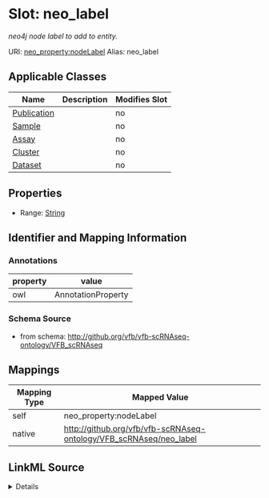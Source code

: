 

# Slot: neo_label 


_neo4j node label to add to entity._





URI: [neo_property:nodeLabel](http://n2o.neo/property/nodeLabel)
Alias: neo_label

<!-- no inheritance hierarchy -->





## Applicable Classes

| Name | Description | Modifies Slot |
| --- | --- | --- |
| [Publication](Publication.md) |  |  no  |
| [Sample](Sample.md) |  |  no  |
| [Assay](Assay.md) |  |  no  |
| [Cluster](Cluster.md) |  |  no  |
| [Dataset](Dataset.md) |  |  no  |







## Properties

* Range: [String](String.md)





## Identifier and Mapping Information





### Annotations

| property | value |
| --- | --- |
| owl | AnnotationProperty |




### Schema Source


* from schema: http://github.org/vfb/vfb-scRNAseq-ontology/VFB_scRNAseq




## Mappings

| Mapping Type | Mapped Value |
| ---  | ---  |
| self | neo_property:nodeLabel |
| native | http://github.org/vfb/vfb-scRNAseq-ontology/VFB_scRNAseq/neo_label |




## LinkML Source

<details>
```yaml
name: neo_label
annotations:
  owl:
    tag: owl
    value: AnnotationProperty
description: neo4j node label to add to entity.
from_schema: http://github.org/vfb/vfb-scRNAseq-ontology/VFB_scRNAseq
rank: 1000
slot_uri: neo_property:nodeLabel
alias: neo_label
domain_of:
- Dataset
- Sample
- Assay
- Cluster
- Publication
range: string

```
</details>